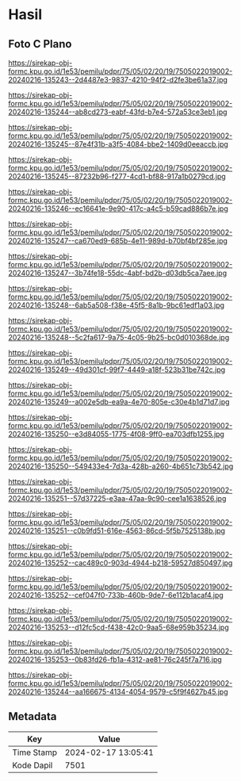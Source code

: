 # Hasil

## Foto C Plano

https://sirekap-obj-formc.kpu.go.id/1e53/pemilu/pdpr/75/05/02/20/19/7505022019002-20240216-135243--2d4487e3-9837-4210-94f2-d2fe3be61a37.jpg

https://sirekap-obj-formc.kpu.go.id/1e53/pemilu/pdpr/75/05/02/20/19/7505022019002-20240216-135244--ab8cd273-eabf-43fd-b7e4-572a53ce3eb1.jpg

https://sirekap-obj-formc.kpu.go.id/1e53/pemilu/pdpr/75/05/02/20/19/7505022019002-20240216-135245--87e4f31b-a3f5-4084-bbe2-1409d0eeaccb.jpg

https://sirekap-obj-formc.kpu.go.id/1e53/pemilu/pdpr/75/05/02/20/19/7505022019002-20240216-135245--87232b96-f277-4cd1-bf88-917a1b0279cd.jpg

https://sirekap-obj-formc.kpu.go.id/1e53/pemilu/pdpr/75/05/02/20/19/7505022019002-20240216-135246--ec16641e-9e90-417c-a4c5-b59cad886b7e.jpg

https://sirekap-obj-formc.kpu.go.id/1e53/pemilu/pdpr/75/05/02/20/19/7505022019002-20240216-135247--ca670ed9-685b-4e11-989d-b70bf4bf285e.jpg

https://sirekap-obj-formc.kpu.go.id/1e53/pemilu/pdpr/75/05/02/20/19/7505022019002-20240216-135247--3b74fe18-55dc-4abf-bd2b-d03db5ca7aee.jpg

https://sirekap-obj-formc.kpu.go.id/1e53/pemilu/pdpr/75/05/02/20/19/7505022019002-20240216-135248--6ab5a508-f38e-45f5-8a1b-9bc61edf1a03.jpg

https://sirekap-obj-formc.kpu.go.id/1e53/pemilu/pdpr/75/05/02/20/19/7505022019002-20240216-135248--5c2fa617-9a75-4c05-9b25-bc0d010368de.jpg

https://sirekap-obj-formc.kpu.go.id/1e53/pemilu/pdpr/75/05/02/20/19/7505022019002-20240216-135249--49d301cf-99f7-4449-a18f-523b31be742c.jpg

https://sirekap-obj-formc.kpu.go.id/1e53/pemilu/pdpr/75/05/02/20/19/7505022019002-20240216-135249--a002e5db-ea9a-4e70-805e-c30e4b1d71d7.jpg

https://sirekap-obj-formc.kpu.go.id/1e53/pemilu/pdpr/75/05/02/20/19/7505022019002-20240216-135250--e3d84055-1775-4f08-9ff0-ea703dfb1255.jpg

https://sirekap-obj-formc.kpu.go.id/1e53/pemilu/pdpr/75/05/02/20/19/7505022019002-20240216-135250--549433e4-7d3a-428b-a260-4b651c73b542.jpg

https://sirekap-obj-formc.kpu.go.id/1e53/pemilu/pdpr/75/05/02/20/19/7505022019002-20240216-135251--57d37225-e3aa-47aa-9c90-cee1a1638526.jpg

https://sirekap-obj-formc.kpu.go.id/1e53/pemilu/pdpr/75/05/02/20/19/7505022019002-20240216-135251--c0b9fd51-616e-4563-86cd-5f5b7525138b.jpg

https://sirekap-obj-formc.kpu.go.id/1e53/pemilu/pdpr/75/05/02/20/19/7505022019002-20240216-135252--cac489c0-903d-4944-b218-59527d850497.jpg

https://sirekap-obj-formc.kpu.go.id/1e53/pemilu/pdpr/75/05/02/20/19/7505022019002-20240216-135252--cef047f0-733b-460b-9de7-6e112b1acaf4.jpg

https://sirekap-obj-formc.kpu.go.id/1e53/pemilu/pdpr/75/05/02/20/19/7505022019002-20240216-135253--d12fc5cd-f438-42c0-9aa5-68e959b35234.jpg

https://sirekap-obj-formc.kpu.go.id/1e53/pemilu/pdpr/75/05/02/20/19/7505022019002-20240216-135253--0b83fd26-fb1a-4312-ae81-76c245f7a716.jpg

https://sirekap-obj-formc.kpu.go.id/1e53/pemilu/pdpr/75/05/02/20/19/7505022019002-20240216-135244--aa166675-4134-4054-9579-c5f9f4627b45.jpg


## Metadata

| Key        | Value               |
| ---------- | ------------------- |
| Time Stamp | 2024-02-17 13:05:41 |
| Kode Dapil | 7501                |



